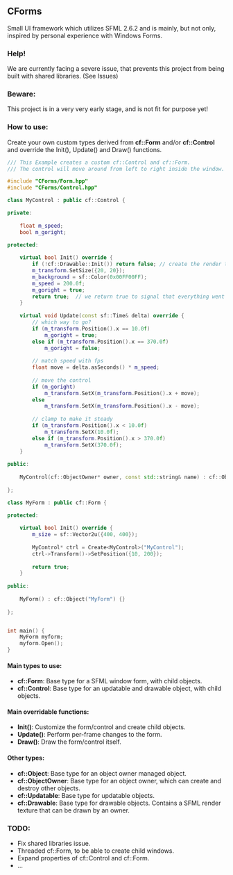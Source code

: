 ## CForms
Small UI framework which utilizes SFML 2.6.2 and is mainly, but not only, inspired by personal experience with Windows Forms.

### Help!
We are currently facing a severe issue, that prevents this project from being built with shared libraries. (See Issues)

### Beware:
This project is in a very very early stage, and is not fit for purpose yet!

### How to use:
Create your own custom types derived from **cf::Form** and/or **cf::Control** and override the Init(), Update() and Draw() functions.

```cpp
/// This Example creates a custom cf::Control and cf::Form.
/// The control will move around from left to right inside the window.

#include "CForms/Form.hpp"
#include "CForms/Control.hpp"

class MyControl : public cf::Control {

private:
    
    float m_speed;
    bool m_goright;

protected:
    
    virtual bool Init() override {
        if (!cf::Drawable::Init()) return false; // create the render texture of the control
        m_transform.SetSize({20, 20});
        m_background = sf::Color(0x00FF00FF);
        m_speed = 200.0f;
        m_goright = true;
        return true;  // we return true to signal that everything went as planned.
    }
    
    virtual void Update(const sf::Time& delta) override {
        // which way to go?
        if (m_transform.Position().x == 10.0f)
            m_goright = true;
        else if (m_transform.Position().x == 370.0f)
            m_goright = false;
        
        // match speed with fps
        float move = delta.asSeconds() * m_speed;
        
        // move the control
        if (m_goright)
            m_transform.SetX(m_transform.Position().x + move);
        else
            m_transform.SetX(m_transform.Position().x - move);
        
        // clamp to make it steady
        if (m_transform.Position().x < 10.0f)
            m_transform.SetX(10.0f);
        else if (m_transform.Position().x > 370.0f)
            m_transform.SetX(370.0f);
    }
    
public:
    
    MyControl(cf::ObjectOwner* owner, const std::string& name) : cf::Object(owner, name) {}
    
};

class MyForm : public cf::Form {

protected:
    
    virtual bool Init() override {
        m_size = sf::Vector2u({400, 400});
        
        MyControl* ctrl = Create<MyControl>("MyControl");
        ctrl->Transform()->SetPosition({10, 200});
        
        return true;
    }
    
public:
    
    MyForm() : cf::Object("MyForm") {}
    
};


int main() {
    MyForm myform;
    myform.Open();
}
```

#### Main types to use:
- **cf::Form**: Base type for a SFML window form, with child objects.
- **cf::Control**: Base type for an updatable and drawable object, with child objects.

#### Main overridable functions:
- **Init()**: Customize the form/control and create child objects.
- **Update()**: Perform per-frame changes to the form.
- **Draw()**: Draw the form/control itself.

#### Other types:
- **cf::Object**: Base type for an object owner managed object.
- **cf::ObjectOwner**: Base type for an object owner, which can create and destroy other objects.
- **cf::Updatable**: Base type for updatable objects.
- **cf::Drawable**: Base type for drawable objects. Contains a SFML render texture that can be drawn by an owner.

### TODO:
- Fix shared libraries issue.
- Threaded cf::Form, to be able to create child windows.
- Expand properties of cf::Control and cf::Form.
- ...
